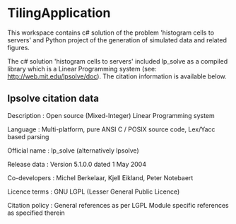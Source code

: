 # TilingApplication
This workspace contains c# solution of the problem 'histogram cells to servers' and Python project of the generation of simulated data and related figures.

The c# solution 'histogram cells to servers' included lp_solve as a compiled library which is a Linear Programming system (see: http://web.mit.edu/lpsolve/doc). The citation information is available below.

lpsolve citation data
----------------------
Description     : Open source (Mixed-Integer) Linear Programming system

Language        : Multi-platform, pure ANSI C / POSIX source code, Lex/Yacc based parsing

Official name   : lp_solve (alternatively lpsolve)

Release data    : Version 5.1.0.0 dated 1 May 2004

Co-developers   : Michel Berkelaar, Kjell Eikland, Peter Notebaert

Licence terms   : GNU LGPL (Lesser General Public Licence)

Citation policy : General references as per LGPL
                  Module specific references as specified therein
